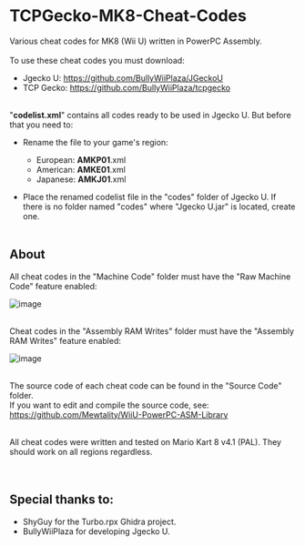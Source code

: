 # TCPGecko-MK8-Cheat-Codes
Various cheat codes for MK8 (Wii U) written in PowerPC Assembly.
<br/><br/>
To use these cheat codes you must download:

- Jgecko U: https://github.com/BullyWiiPlaza/JGeckoU
- TCP Gecko: https://github.com/BullyWiiPlaza/tcpgecko
<br/><br/>

"**codelist.xml**" contains all codes ready to be used in Jgecko U. But before that you need to:
- Rename the file to your game's region:
	- European: **AMKP01**.xml
	- American: **AMKE01**.xml
	- Japanese: **AMKJ01**.xml

- Place the renamed codelist file in the "codes" folder of Jgecko U. If there is no folder named "codes" where "Jgecko U.jar" is located, create one.
<br/><br/>
## About
All cheat codes in the "Machine Code" folder must have the "Raw Machine Code" feature enabled:

![image](https://user-images.githubusercontent.com/59747767/189653773-bb804530-205c-40f0-80d2-395652d3dede.png)
<br /><br />

Cheat codes in the "Assembly RAM Writes" folder must have the "Assembly RAM Writes" feature enabled:

![image](https://user-images.githubusercontent.com/59747767/189666550-adff3fa6-9075-4d77-8f5e-056c15cd5492.png)
<br/><br/>

The source code of each cheat code can be found in the "Source Code" folder.<br />
If you want to edit and compile the source code, see: https://github.com/Mewtality/WiiU-PowerPC-ASM-Library
<br/><br/>

All cheat codes were written and tested on Mario Kart 8 v4.1 (PAL). They should work on all regions regardless.
<br/><br/><br/>

## Special thanks to:
- ShyGuy for the Turbo.rpx Ghidra project.
- BullyWiiPlaza for developing Jgecko U.
